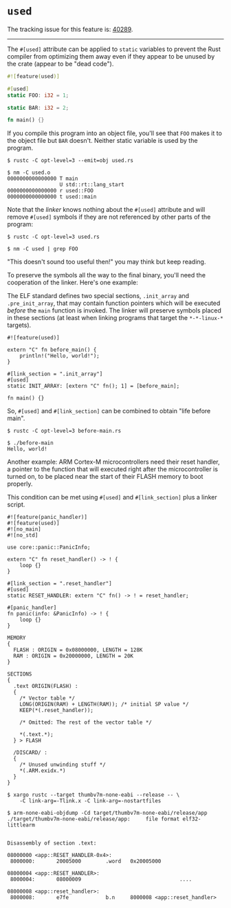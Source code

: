 # `used`

The tracking issue for this feature
is: [40289](https://github.com/rust-lang/rust/issues/40289).

------------------------

The `#[used]` attribute can be applied to `static` variables to prevent the Rust
compiler from optimizing them away even if they appear to be unused by the crate
(appear to be "dead code").

``` rust
#![feature(used)]

#[used]
static FOO: i32 = 1;

static BAR: i32 = 2;

fn main() {}
```

If you compile this program into an object file, you'll see that `FOO` makes it
to the object file but `BAR` doesn't. Neither static variable is used by the
program.

``` text
$ rustc -C opt-level=3 --emit=obj used.rs

$ nm -C used.o
0000000000000000 T main
                 U std::rt::lang_start
0000000000000000 r used::FOO
0000000000000000 t used::main
```

Note that the *linker* knows nothing about the `#[used]` attribute and will
remove `#[used]` symbols if they are not referenced by other parts of the
program:

``` text
$ rustc -C opt-level=3 used.rs

$ nm -C used | grep FOO
```

"This doesn't sound too useful then!" you may think but keep reading.

To preserve the symbols all the way to the final binary, you'll need the
cooperation of the linker. Here's one example:

The ELF standard defines two special sections, `.init_array` and
`.pre_init_array`, that may contain function pointers which will be executed
*before* the `main` function is invoked. The linker will preserve symbols placed
in these sections (at least when linking programs that target the `*-*-linux-*`
targets).

``` rust,ignore
#![feature(used)]

extern "C" fn before_main() {
    println!("Hello, world!");
}

#[link_section = ".init_array"]
#[used]
static INIT_ARRAY: [extern "C" fn(); 1] = [before_main];

fn main() {}
```

So, `#[used]` and `#[link_section]` can be combined to obtain "life before
main".

``` text
$ rustc -C opt-level=3 before-main.rs

$ ./before-main
Hello, world!
```

Another example: ARM Cortex-M microcontrollers need their reset handler, a
pointer to the function that will executed right after the microcontroller is
turned on, to be placed near the start of their FLASH memory to boot properly.

This condition can be met using `#[used]` and `#[link_section]` plus a linker
script.

``` rust,ignore
#![feature(panic_handler)]
#![feature(used)]
#![no_main]
#![no_std]

use core::panic::PanicInfo;

extern "C" fn reset_handler() -> ! {
    loop {}
}

#[link_section = ".reset_handler"]
#[used]
static RESET_HANDLER: extern "C" fn() -> ! = reset_handler;

#[panic_handler]
fn panic(info: &PanicInfo) -> ! {
    loop {}
}
```

``` text
MEMORY
{
  FLASH : ORIGIN = 0x08000000, LENGTH = 128K
  RAM : ORIGIN = 0x20000000, LENGTH = 20K
}

SECTIONS
{
  .text ORIGIN(FLASH) :
  {
    /* Vector table */
    LONG(ORIGIN(RAM) + LENGTH(RAM)); /* initial SP value */
    KEEP(*(.reset_handler));

    /* Omitted: The rest of the vector table */

    *(.text.*);
  } > FLASH

  /DISCARD/ :
  {
    /* Unused unwinding stuff */
    *(.ARM.exidx.*)
  }
}
```

``` text
$ xargo rustc --target thumbv7m-none-eabi --release -- \
    -C link-arg=-Tlink.x -C link-arg=-nostartfiles

$ arm-none-eabi-objdump -Cd target/thumbv7m-none-eabi/release/app
./target/thumbv7m-none-eabi/release/app:     file format elf32-littlearm


Disassembly of section .text:

08000000 <app::RESET_HANDLER-0x4>:
 8000000:       20005000        .word   0x20005000

08000004 <app::RESET_HANDLER>:
 8000004:       08000009                                ....

08000008 <app::reset_handler>:
 8000008:       e7fe            b.n     8000008 <app::reset_handler>
```

